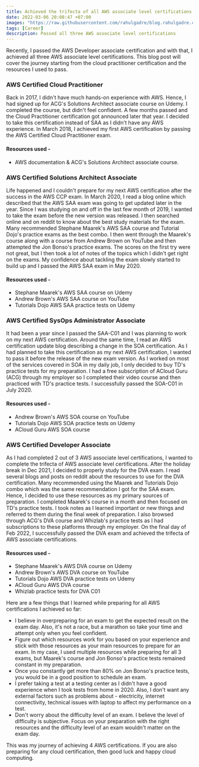 ```yaml
---
title: Achieved the trifecta of all AWS associate level certifications
date: 2022-03-06 20:08:47 +07:00
images: "https://raw.githubusercontent.com/rahulgadre/blog.rahulgadre.com/main/images/3aws.png"
tags: [Career]
description: Passed all three AWS associate level certifications 
---
```


Recently, I passed the AWS Developer associate certification and with that, I achieved all three AWS associate level certifications. This blog post will cover the journey starting from the cloud practitioner certification and the resources I used to pass.

### AWS Certified Cloud Practitioner 

Back in 2017, I didn't have much hands-on experience with AWS. Hence, I had signed up for ACG's Solutions Architect associate course on Udemy. I completed the course, but didn't feel confident. A few months passed and the Cloud Practitioner certification got announced later that year. I decided to take this certification instead of SAA as I didn't have any AWS experience. In March 2018, I achieved my first AWS certification by passing the AWS Certified Cloud Practitioner exam.

#### Resources used -

- AWS documentation & ACG's Solutions Architect associate course.

### AWS Certified Solutions Architect Associate 

Life happened and I couldn't prepare for my next AWS certification after the success in the AWS CCP exam. In March 2020, I read a blog online which described that the AWS SAA exam was going to get updated later in the year. Since I was studying on and off in the last few month of 2019, I wanted to take the exam before the new version was released. I then searched online and on reddit to know about the best study materials for the exam. Many recommended Stephane Maarek's AWS SAA course and Tutorial Dojo's practice exams as the best combo. I then went through the Maarek's course along with a course from Andrew Brown on YouTube and then attempted the Jon Bonso's practice exams. The scores on the first try were not great, but I then took a lot of notes of the topics which I didn't get right on the exams. My confidence about tackling the exam slowly started to build up and I passed the AWS SAA exam in May 2020.

#### Resources used -

- Stephane Maarek's AWS SAA course on Udemy 
- Andrew Brown's AWS SAA course on YouTube
- Tutorials Dojo AWS SAA practice tests on Udemy

### AWS Certified SysOps Administrator Associate

It had been a year since I passed the SAA-C01 and I was planning to work on my next AWS certification. Around the same time, I read an AWS certification update blog describing a change in the SOA certification. As I had planned to take this certification as my next AWS certification, I wanted to pass it before the release of the new exam version. As I worked on most of the services covered in SOA in my daily job, I only decided to buy TD's practice tests for my preparation. I had a free subscription of ACloud Guru (ACG) through my employer so I completed their video course and then practiced with TD's practice tests. I successfully passed the SOA-C01 in July 2020.

#### Resources used -

- Andrew Brown's AWS SOA course on YouTube
- Tutorials Dojo AWS SOA practice tests on Udemy
- ACloud Guru AWS SOA course

### AWS Certified Developer Associate 

As I had completed 2 out of 3 AWS associate level certifications, I wanted to complete the trifecta of AWS associate level certifications. After the holiday break in Dec 2021, I decided to properly study for the DVA exam. I read several blogs and posts on reddit about the resources to use for the DVA certification. Many recommended using the Maarek and Tutorials Dojo combo which was the same recommendation I got for the SAA exam. Hence, I decided to use these resources as my primary sources of preparation. I completed Maarek's course in a month and then focused on TD's practice tests. I took notes as I learned important or new things and referred to them during the final week of preparation. I also browsed through ACG's DVA course and Whizlab's practice tests as I had subscriptions to these platforms through my employer. On the final day of Feb 2022, I successfully passed the DVA exam and achieved the trifecta of AWS associate certifications.

#### Resources used -

- Stephane Maarek's AWS DVA course on Udemy 
- Andrew Brown's AWS DVA course on YouTube
- Tutorials Dojo AWS DVA practice tests on Udemy
- ACloud Guru AWS DVA course
- Whizlab practice tests for DVA C01 

Here are a few things that I learned while preparing for all AWS certifications I achieved so far: 

- I believe in overpreparing for an exam to get the expected result on the exam day. Also, it's not a race, but a marathon so take your time and attempt only when you feel confident.
- Figure out which resources work for you based on your experience and stick with those resources as your main resources to prepare for an exam. In my case, I used multiple resources while preparing for all 3 exams, but Maarek's course and Jon Bonso's practice tests remained constant in my preparation.
- Once you constantly get more than 80% on Jon Bonso's practice tests, you would be in a good position to schedule an exam.
- I prefer taking a test at a testing center as I didn't have a good experience when I took tests from home in 2020. Also, I don't want any external factors such as problems about - electricity, internet connectivity, technical issues with laptop to affect my performance on a test.
- Don't worry about the difficulty level of an exam. I believe the level of difficulty is subjective. Focus on your preparation with the right resources and the difficulty level of an exam wouldn't matter on the exam day.  

This was my journey of achieving 4 AWS certifications. If you are also preparing for any cloud certification, then good luck and happy cloud computing.
